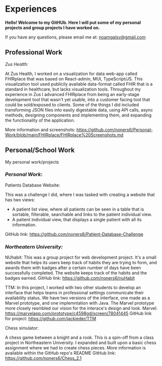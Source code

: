 # Experiences

**Hello! Welcome to my GitHUb. Here I will put some of my personal projects and group projects I have worked on.**

If you have any questions, please email me at: noamgalsv@gmail.com

## Professional Work

*Zus Health:*

At Zus Health, I worked on a visualization for data web-app called FHIRplace that was based on React-admin, MUI, TypeScript/JS. This visualization tool used publicily available data-format called FHIR that is a standard in healthcare, but lacks visualization tools. Throughout my experience in Zus I advanced FHIRplace from being an early-stage development tool that wasn't yet usable, into a customer facing tool that could be sold/exposed to clients. Some of the things I did included transforming JSON files into easily digestable data, using API calls, async methods, designing components and implementing them, and expanding the functionality of the application. 

More information and screenshots:
https://github.com/noners6/Personal-Work/blob/main/FHIRplace/FHIRplace%20Screenshots.md


## Personal/School Work 
My personal work/projects

### *Personal Work*:

Patients Database Website:

This was a challenge I did, where I was tasked with creating a website that has two views:
- A patient list view, where all patients can be seen in a table that is sortable, filterable, searchable and links to the patient individual view. 
- A patient individual view, that displays a single patient with all its information.

GitHub link:
https://github.com/noners6/Patient-Database-Challenge

### *Northeatern University:*

NUhabit:
This was a group project for web development project.  It's a small website that helps its users keep track of habits they are trying to form, and awards them with badges after a certain number of days have been successfully completed. The website keeps track of the habits and the badges earned. 
GitHub link: 
https://github.com/noners6/nuHabit

TTM:
In this project, I worked with two other students to develop an interface that helps teams in professional settings communicate their availability status. We have two versions of the interface, one made as a Marvel prototype, and one implemntation with Java. The Marvel prototype more closely resmbled our vision for the interace's design and look. 
Marvel: https://marvelapp.com/prototype/c4598gd/screen/78041445
GitHub link for project: https://github.com/jackieder/TTM

Chess simulator:

A chess game between a knight and a rook. This is a spin-off from a class project in Northeastern University. I expanded and built upon a basic chess assignment where we had to create chess pieces. More information is available within the GitHub repo's README
GitHub link:
https://github.com/noners6/Chess_2.1

